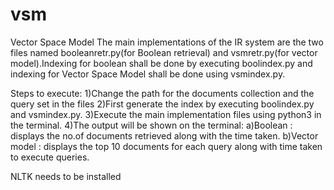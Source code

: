 # vsm
Vector Space Model
The main implementations of the IR system are the two files named booleanretr.py(for Boolean retrieval) and 
vsmretr.py(for vector model).Indexing for boolean shall be done by executing boolindex.py and indexing for Vector Space Model shall be done using vsmindex.py.

Steps to execute:
1)Change the path for the documents collection and the query set in the files
2)First generate the index by executing boolindex.py and vsmindex.py.
3)Execute the main implementation files using python3 in the terminal.
4)The output will be shown on the terminal:
	a)Boolean : displays the no.of documents retrieved along with the time taken. 
	b)Vector model : displays the top 10 documents for each query along with time taken to execute queries.
  
NLTK needs to be installed
